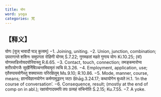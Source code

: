 ```yaml
---
title: योग
word: yoga
categories: 梵
---
```

## 【释义】
योगः [युज् भावादौ घञ् कुत्वम्] −1. Joining, uniting. −2. Union, junction, combination; उपरागान्ते शशिनः समुपगता रोहिणी योगम् Ś.7.22; गुणमहतां महते गुणाय योगः Ki.10.25; (वां) योगस्तडित्तोयदयोरिवास्तु R.6.65. −3. Contact, touch, connection; तमङ्कमारोप्य शरीरयोगजैः सुखैर्निषिञ्चन्तमिवामृतं त्वचि R.3.26. −4. Employment, application, use; एतैरुपाययोगैस्तु शक्यास्ताः परिरक्षितुम् Ms.9.10; R.10.86. −5. Mode, manner, course, means; ज्ञानविज्ञानयोगेन कर्मणामुद्धरन् जटाः Bhāg.3.24.17; कथायोगेन बुध्यते H.1. ‘In the course of conversation’. −6. Consequence, result; (mostly at the end of comp on in abl.); रक्षायोगादयमपि तपः प्रत्यहं संचिनोति Ś.2.15; Ku.7.55. −7. A yoke.
